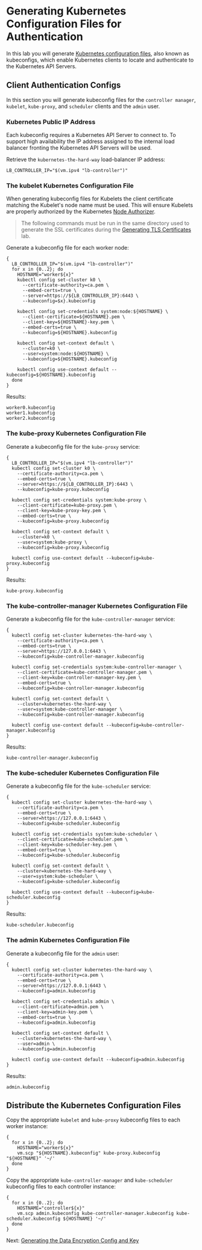 # Generating Kubernetes Configuration Files for Authentication

In this lab you will generate [Kubernetes configuration files](https://kubernetes.io/docs/concepts/configuration/organize-cluster-access-kubeconfig/),
also known as kubeconfigs, which enable Kubernetes clients to locate and authenticate to the Kubernetes API Servers.

## Client Authentication Configs

In this section you will generate kubeconfig files for the `controller manager`, `kubelet`, `kube-proxy`, and 
`scheduler` clients and the `admin` user.

### Kubernetes Public IP Address

Each kubeconfig requires a Kubernetes API Server to connect to. To support high availability the IP address assigned to
the internal load balancer fronting the Kubernetes API Servers will be used.

Retrieve the `kubernetes-the-hard-way` load-balancer IP address:

```
LB_CONTROLLER_IP="$(vm.ipv4 "lb-controller")"
```

### The kubelet Kubernetes Configuration File

When generating kubeconfig files for Kubelets the client certificate matching the Kubelet's node name must be used. This
will ensure Kubelets are properly authorized by the Kubernetes [Node Authorizer](https://kubernetes.io/docs/admin/authorization/node/).

> The following commands must be run in the same directory used to generate the SSL certificates during the 
> [Generating TLS Certificates](04-certificate-authority.md) lab.

Generate a kubeconfig file for each worker node:

```shell
{
  LB_CONTROLLER_IP="$(vm.ipv4 "lb-controller")"
  for x in {0..2}; do
    HOSTNAME="worker${x}"
    kubectl config set-cluster k0 \
      --certificate-authority=ca.pem \
      --embed-certs=true \
      --server=https://${LB_CONTROLLER_IP}:6443 \
      --kubeconfig=$x}.kubeconfig
  
    kubectl config set-credentials system:node:${HOSTNAME} \
      --client-certificate=${HOSTNAME}.pem \
      --client-key=${HOSTNAME}-key.pem \
      --embed-certs=true \
      --kubeconfig=${HOSTNAME}.kubeconfig
  
    kubectl config set-context default \
      --cluster=k0 \
      --user=system:node:${HOSTNAME} \
      --kubeconfig=${HOSTNAME}.kubeconfig
  
    kubectl config use-context default --kubeconfig=${HOSTNAME}.kubeconfig
  done
}
```

Results:

```
worker0.kubeconfig
worker1.kubeconfig
worker2.kubeconfig
```

### The kube-proxy Kubernetes Configuration File

Generate a kubeconfig file for the `kube-proxy` service:

```shell
{
  LB_CONTROLLER_IP="$(vm.ipv4 "lb-controller")"
  kubectl config set-cluster k0 \
    --certificate-authority=ca.pem \
    --embed-certs=true \
    --server=https://${LB_CONTROLLER_IP}:6443 \
    --kubeconfig=kube-proxy.kubeconfig

  kubectl config set-credentials system:kube-proxy \
    --client-certificate=kube-proxy.pem \
    --client-key=kube-proxy-key.pem \
    --embed-certs=true \
    --kubeconfig=kube-proxy.kubeconfig

  kubectl config set-context default \
    --cluster=k0 \
    --user=system:kube-proxy \
    --kubeconfig=kube-proxy.kubeconfig

  kubectl config use-context default --kubeconfig=kube-proxy.kubeconfig
}
```

Results:

```
kube-proxy.kubeconfig
```

### The kube-controller-manager Kubernetes Configuration File

Generate a kubeconfig file for the `kube-controller-manager` service:

```shell
{
  kubectl config set-cluster kubernetes-the-hard-way \
    --certificate-authority=ca.pem \
    --embed-certs=true \
    --server=https://127.0.0.1:6443 \
    --kubeconfig=kube-controller-manager.kubeconfig

  kubectl config set-credentials system:kube-controller-manager \
    --client-certificate=kube-controller-manager.pem \
    --client-key=kube-controller-manager-key.pem \
    --embed-certs=true \
    --kubeconfig=kube-controller-manager.kubeconfig

  kubectl config set-context default \
    --cluster=kubernetes-the-hard-way \
    --user=system:kube-controller-manager \
    --kubeconfig=kube-controller-manager.kubeconfig

  kubectl config use-context default --kubeconfig=kube-controller-manager.kubeconfig
}
```

Results:

```
kube-controller-manager.kubeconfig
```


### The kube-scheduler Kubernetes Configuration File

Generate a kubeconfig file for the `kube-scheduler` service:

```shell
{
  kubectl config set-cluster kubernetes-the-hard-way \
    --certificate-authority=ca.pem \
    --embed-certs=true \
    --server=https://127.0.0.1:6443 \
    --kubeconfig=kube-scheduler.kubeconfig

  kubectl config set-credentials system:kube-scheduler \
    --client-certificate=kube-scheduler.pem \
    --client-key=kube-scheduler-key.pem \
    --embed-certs=true \
    --kubeconfig=kube-scheduler.kubeconfig

  kubectl config set-context default \
    --cluster=kubernetes-the-hard-way \
    --user=system:kube-scheduler \
    --kubeconfig=kube-scheduler.kubeconfig

  kubectl config use-context default --kubeconfig=kube-scheduler.kubeconfig
}
```

Results:

```
kube-scheduler.kubeconfig
```

### The admin Kubernetes Configuration File

Generate a kubeconfig file for the `admin` user:

```shell
{
  kubectl config set-cluster kubernetes-the-hard-way \
    --certificate-authority=ca.pem \
    --embed-certs=true \
    --server=https://127.0.0.1:6443 \
    --kubeconfig=admin.kubeconfig

  kubectl config set-credentials admin \
    --client-certificate=admin.pem \
    --client-key=admin-key.pem \
    --embed-certs=true \
    --kubeconfig=admin.kubeconfig

  kubectl config set-context default \
    --cluster=kubernetes-the-hard-way \
    --user=admin \
    --kubeconfig=admin.kubeconfig

  kubectl config use-context default --kubeconfig=admin.kubeconfig
}
```

Results:

```
admin.kubeconfig
```


## 

## Distribute the Kubernetes Configuration Files

Copy the appropriate `kubelet` and `kube-proxy` kubeconfig files to each worker instance:

```shell
{
  for x in {0..2}; do
    HOSTNAME="worker${x}"
    vm.scp "${HOSTNAME}.kubeconfig" kube-proxy.kubeconfig "${HOSTNAME}" '~/'
  done 
}
```

Copy the appropriate `kube-controller-manager` and `kube-scheduler` kubeconfig files to each controller instance:

```shell
{
  for x in {0..2}; do
    HOSTNAME="controller${x}"
    vm.scp admin.kubeconfig kube-controller-manager.kubeconfig kube-scheduler.kubeconfig ${HOSTNAME} '~/'
  done
}
```

Next: [Generating the Data Encryption Config and Key](06-data-encryption-keys.md)